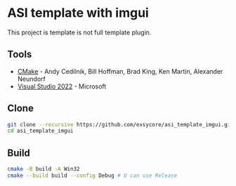 # ASI template with imgui
This project is template is not full template plugin.

## Tools
- [CMake](https://cmake.org/download/) - Andy Cedilnik, Bill Hoffman, Brad King, Ken Martin, Alexander Neundorf
- [Visual Studio 2022](https://visualstudio.microsoft.com/vs/) - Microsoft

## Clone
```bash
git clone --recursive https://github.com/exsycore/asi_template_imgui.git
cd asi_template_imgui
```

## Build
```bash
cmake -B build -A Win32
cmake --build build --config Debug # U can use Release
```